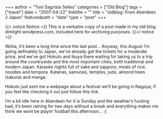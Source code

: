 +++
author = "Toni Sagrista Selles"
categories = ["Old Blog"]
tags = ["travel"]
date = "2007-04-22"
linktitle = ""
title = "oldblog: From Aberdeen 2 Japan" 
featuredpath = "date"
type = "post"
+++

{{< notice Notice >}}
This is a verbatim copy of a post made in my old blog dimlight.wrodpress.com, included here for archiving purposes.
{{</ notice >}}

Woha, it’s been a long time since the last post… Anyway, this August I’m going definately to Japan, we’ve already got the tickets for a moderate price, and we’ve got Hokuto and Ikuya there waiting for taking us to a trip around the countryside and the most important cities, both traditional and modern Japan. Karaoke nights full of sake and sapporo, meals of rice, noodles and tempora. Katanas, samurais, temples, judo, almond trees (sakura) and manga.

Hokuto just sent me a webpage about a festival we’ll be going in Nagoya, if you feel like checking it out just follow this link.

I’m a bit idle here in Aberdeen for it is Sunday and the weather’s fucking bad, it’s been raining for two days without a break and everything makes me think we wont be playin’ football this afternoon… :(
